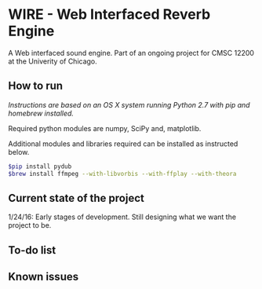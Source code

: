 # WIRE - Web Interfaced Reverb Engine

A Web interfaced sound engine. Part of an ongoing project for CMSC 12200 at the Univerity of Chicago.

## How to run

<em>Instructions are based on an OS X system running Python 2.7 with pip and homebrew installed.</em>

Required python modules are numpy, SciPy and, matplotlib.

Additional modules and libraries required can be installed as instructed below.

```sh
$pip install pydub
$brew install ffmpeg --with-libvorbis --with-ffplay --with-theora
```

## Current state of the project

1/24/16: Early stages of development. Still designing what we want the project to be.

## To-do list



## Known issues


